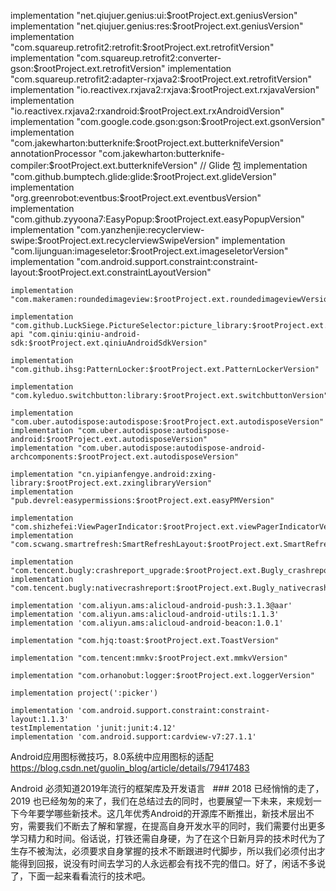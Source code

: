 implementation "net.qiujuer.genius:ui:$rootProject.ext.geniusVersion"
    implementation "net.qiujuer.genius:res:$rootProject.ext.geniusVersion"
    implementation "com.squareup.retrofit2:retrofit:$rootProject.ext.retrofitVersion"
    implementation "com.squareup.retrofit2:converter-gson:$rootProject.ext.retrofitVersion"
    implementation "com.squareup.retrofit2:adapter-rxjava2:$rootProject.ext.retrofitVersion"
    implementation "io.reactivex.rxjava2:rxjava:$rootProject.ext.rxjavaVersion"
    implementation "io.reactivex.rxjava2:rxandroid:$rootProject.ext.rxAndroidVersion"
    implementation "com.google.code.gson:gson:$rootProject.ext.gsonVersion"
    implementation "com.jakewharton:butterknife:$rootProject.ext.butterknifeVersion"
    annotationProcessor "com.jakewharton:butterknife-compiler:$rootProject.ext.butterknifeVersion"
    // Glide 包
    implementation "com.github.bumptech.glide:glide:$rootProject.ext.glideVersion"
    implementation "org.greenrobot:eventbus:$rootProject.ext.eventbusVersion"
    implementation "com.github.zyyoona7:EasyPopup:$rootProject.ext.easyPopupVersion"
    implementation "com.yanzhenjie:recyclerview-swipe:$rootProject.ext.recyclerviewSwipeVersion"
    implementation "com.lijunguan:imageseletor:$rootProject.ext.imageseletorVersion"
    implementation "com.android.support.constraint:constraint-layout:$rootProject.ext.constraintLayoutVersion"

    implementation "com.makeramen:roundedimageview:$rootProject.ext.roundedimageviewVersion"

    implementation "com.github.LuckSiege.PictureSelector:picture_library:$rootProject.ext.pictureLibraryVersion"
    api "com.qiniu:qiniu-android-sdk:$rootProject.ext.qiniuAndroidSdkVersion"

    implementation "com.github.ihsg:PatternLocker:$rootProject.ext.PatternLockerVersion"

    implementation "com.kyleduo.switchbutton:library:$rootProject.ext.switchbuttonVersion"

    implementation "com.uber.autodispose:autodispose:$rootProject.ext.autodisposeVersion"
    implementation "com.uber.autodispose:autodispose-android:$rootProject.ext.autodisposeVersion"
    implementation "com.uber.autodispose:autodispose-android-archcomponents:$rootProject.ext.autodisposeVersion"

    implementation "cn.yipianfengye.android:zxing-library:$rootProject.ext.zxinglibraryVersion"
    implementation "pub.devrel:easypermissions:$rootProject.ext.easyPMVersion"

    implementation "com.shizhefei:ViewPagerIndicator:$rootProject.ext.viewPagerIndicatorVersion"
    implementation "com.scwang.smartrefresh:SmartRefreshLayout:$rootProject.ext.SmartRefreshLayoutVersion"

    implementation "com.tencent.bugly:crashreport_upgrade:$rootProject.ext.Bugly_crashreport_upgrade_Version"
    implementation "com.tencent.bugly:nativecrashreport:$rootProject.ext.Bugly_nativecrashreport_Version"

    implementation 'com.aliyun.ams:alicloud-android-push:3.1.3@aar'
    implementation 'com.aliyun.ams:alicloud-android-utils:1.1.3'
    implementation 'com.aliyun.ams:alicloud-android-beacon:1.0.1'

    implementation "com.hjq:toast:$rootProject.ext.ToastVersion"

    implementation "com.tencent:mmkv:$rootProject.ext.mmkvVersion"

    implementation "com.orhanobut:logger:$rootProject.ext.loggerVersion"

    implementation project(':picker')

    implementation 'com.android.support.constraint:constraint-layout:1.1.3'
    testImplementation 'junit:junit:4.12'
    implementation 'com.android.support:cardview-v7:27.1.1'




  Android应用图标微技巧，8.0系统中应用图标的适配
  https://blog.csdn.net/guolin_blog/article/details/79417483




  Android 必须知道2019年流行的框架库及开发语言
  ### 2018 已经悄悄的走了，2019 也已经匆匆的来了，我们在总结过去的同时，也要展望一下未来，来规划一下今年要学哪些新技术。这几年优秀Android的开源库不断推出，新技术层出不穷，需要我们不断去了解和掌握，在提高自身开发水平的同时，我们需要付出更多学习精力和时间。俗话说，打铁还需自身硬，为了在这个日新月异的技术时代为了生存不被淘汰，必须要求自身掌握的技术不断跟进时代脚步，所以我们必须付出才能得到回报，说没有时间去学习的人永远都会有找不完的借口。好了，闲话不多说了，下面一起来看看流行的技术吧。